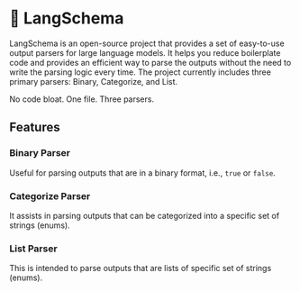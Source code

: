 # 🧱 LangSchema

LangSchema is an open-source project that provides a set of easy-to-use output parsers for large language models. It helps you reduce boilerplate code and provides an efficient way to parse the outputs without the need to write the parsing logic every time. The project currently includes three primary parsers: Binary, Categorize, and List.

No code bloat. One file. Three parsers.

## Features

### Binary Parser
Useful for parsing outputs that are in a binary format, i.e., `true` or `false`.

### Categorize Parser
It assists in parsing outputs that can be categorized into a specific set of strings (enums).

### List Parser
This is intended to parse outputs that are lists of specific set of strings (enums).